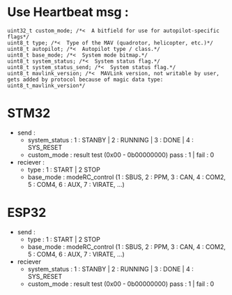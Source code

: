 # Use Heartbeat msg :

    uint32_t custom_mode; /*<  A bitfield for use for autopilot-specific flags*/
    uint8_t type; /*<  Type of the MAV (quadrotor, helicopter, etc.)*/
    uint8_t autopilot; /*<  Autopilot type / class.*/
    uint8_t base_mode; /*<  System mode bitmap.*/
    uint8_t system_status; /*<  System status flag.*/
    uint8_t system_status_send; /*<  System status flag.*/
    uint8_t mavlink_version; /*<  MAVLink version, not writable by user, gets added by protocol because of magic data type: uint8_t_mavlink_version*/

# STM32

- send :
	+ system_status : 1 : STANBY | 2 : RUNNING | 3 : DONE | 4 : SYS_RESET
	+ custom_mode : result test (0x00 - 0b00000000) pass : 1 | fail : 0
- reciever :
	+ type : 1 : START | 2 STOP
	+ base_mode : modeRC_control (1 : SBUS, 2 : PPM, 3 : CAN, 4 : COM2, 5 : COM4, 6 : AUX, 7 : VIRATE, ...)

# ESP32

- send :
	+ type : 1 : START | 2 STOP
	+ base_mode : modeRC_control (1 : SBUS, 2 : PPM, 3 : CAN, 4 : COM2, 5 : COM4, 6 : AUX, 7 : VIRATE, ...)
- reciever
	+ system_status : 1 : STANBY | 2 : RUNNING | 3 : DONE | 4 : SYS_RESET
	+ custom_mode : result test (0x00 - 0b00000000) pass : 1 | fail : 0
